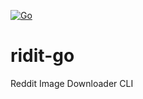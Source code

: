 [![Go](https://github.com/tigorlazuardi/ridit-go/actions/workflows/go.yml/badge.svg?branch=main)](https://github.com/tigorlazuardi/ridit-go/actions/workflows/go.yml)

# ridit-go
Reddit Image Downloader CLI
